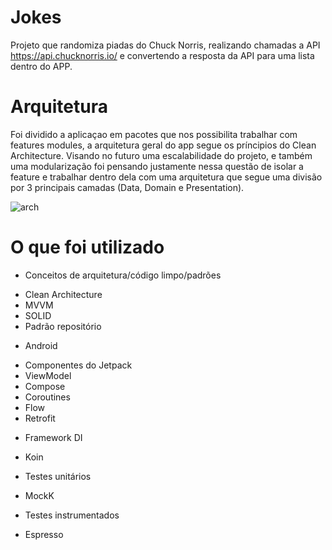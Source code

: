 # Jokes
Projeto que randomiza piadas do Chuck Norris, realizando chamadas a API https://api.chucknorris.io/ e convertendo a resposta da API para uma lista dentro do APP.

# Arquitetura
Foi dividido a aplicaçao em pacotes que nos possibilita trabalhar com features modules, a arquitetura geral do app segue os príncipios do Clean Architecture. Visando no futuro uma escalabilidade do projeto, e também uma modularização foi pensando justamente nessa questão de isolar a feature e trabalhar dentro dela com uma arquitetura que segue uma divisão por 3 principais camadas (Data, Domain e Presentation). 

![arch](https://user-images.githubusercontent.com/22418520/195513075-4d97d6c4-c5a4-4f96-b733-1bb7b1b23219.png)

# O que foi utilizado
- Conceitos de arquitetura/código limpo/padrões
* Clean Architecture
* MVVM
* SOLID
* Padrão repositório

- Android
* Componentes do Jetpack
* ViewModel
* Compose
* Coroutines
* Flow
* Retrofit

- Framework DI
* Koin

- Testes unitários
* MockK

- Testes instrumentados
* Espresso
